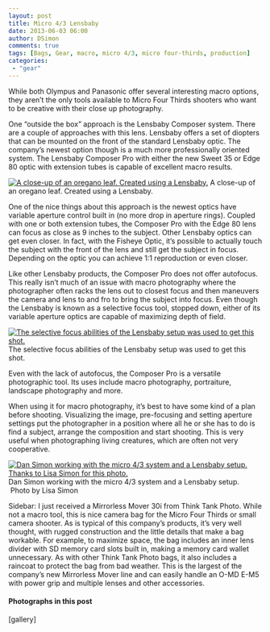 ```yaml
---
layout: post
title: Micro 4/3 Lensbaby
date: 2013-06-03 06:00
author: DSimon
comments: true
tags: [Bags, Gear, macro, micro 4/3, micro four-thirds, production]
categories:
 - "gear"
---
```

While both Olympus and Panasonic offer several interesting macro options, they aren’t the only tools available to Micro Four Thirds shooters who want to be creative with their close up photography.

One “outside the box” approach is the Lensbaby Composer system. There are a couple of approaches with this lens. Lensbaby offers a set of diopters that can be mounted on the front of the standard Lensbaby optic. The company’s newest option though is a much more professionally oriented system. The Lensbaby Composer Pro with either the new Sweet 35 or Edge 80 optic with extension tubes is capable of excellent macro results.

<p class="post-image"><a href="http://thecloseupproject.com/wp-content/uploads/2013/06/Oregano-LB-close-up-DANS1866sm.jpg"><img class="size-full wp-image-421" alt="A close-up of an oregano leaf.  Created using a Lensbaby." src="http://thecloseupproject.com/wp-content/uploads/2013/06/Oregano-LB-close-up-DANS1866sm.jpg" /></a> A close-up of an oregano leaf. Created using a Lensbaby.</p>

One of the nice things about this approach is the newest optics have variable aperture control built in (no more drop in aperture rings). Coupled with one or both extension tubes, the Composer Pro with the Edge 80 lens can focus as close as 9 inches to the subject. Other Lensbaby optics can get even closer. In fact, with the Fisheye Optic, it’s possible to actually touch the subject with the front of the lens and still get the subject in focus. Depending on the optic you can achieve 1:1 reproduction or even closer.

Like other Lensbaby products, the Composer Pro does not offer autofocus. This really isn’t much of an issue with macro photography where the photographer often racks the lens out to closest focus and then maneuvers the camera and lens to and fro to bring the subject into focus. Even though the Lensbaby is known as a selective focus tool, stopped down, either of its variable aperture optics are capable of maximizing depth of field.

<p class="post-image"><a href="http://thecloseupproject.com/wp-content/uploads/2013/06/FLower-LB-macro-DANS1870wb.jpg"><img class="size-full wp-image-420" alt="The selective focus abilities of the Lensbaby setup was used to get this shot." src="http://thecloseupproject.com/wp-content/uploads/2013/06/FLower-LB-macro-DANS1870wb.jpg" /></a> The selective focus abilities of the Lensbaby setup was used to get this shot.</p>

Even with the lack of autofocus, the Composer Pro is a versatile photographic tool. Its uses include macro photography, portraiture, landscape photography and more.

When using it for macro photography, it’s best to have some kind of a plan before shooting. Visualizing the image, pre-focusing and setting aperture settings put the photographer in a position where all he or she has to do is find a subject, arrange the composition and start shooting. This is very useful when photographing living creatures, which are often not very cooperative.

<p class="post-image"><a href="http://thecloseupproject.com/wp-content/uploads/2013/06/e-m5-and-lensbaby.jpg"><img class="size-full wp-image-419" alt="Dan Simon working with the micro 4/3 system and a Lensbaby setup.  Thanks to Lisa Simon for this photo." src="http://thecloseupproject.com/wp-content/uploads/2013/06/e-m5-and-lensbaby.jpg" /></a> Dan Simon working with the micro 4/3 system and a Lensbaby setup.  Photo by Lisa Simon</p>

Sidebar: I just received a Mirrorless Mover 30i from Think Tank Photo. While not a macro tool, this is nice camera bag for the Micro Four Thirds or small camera shooter. As is typical of this company’s products, it’s very well thought, with rugged construction and the little details that make a bag workable. For example, to maximize space, the bag includes an inner lens divider with SD memory card slots built in, making a memory card wallet unnecessary. As with other Think Tank Photo bags, it also includes a raincoat to protect the bag from bad weather. This is the largest of the company’s new Mirrorless Mover line and can easily handle an O-MD E-M5 with power grip and multiple lenses and other accessories.
<h4>Photographs in this post</h4>
[gallery]
